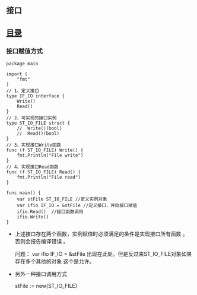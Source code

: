 ## 接口 

## [目录](README.md)

### 接口赋值方式 

```
package main

import (
	"fmt"
)
// 1、定义接口 
type IF_IO interface {
	Write()
	Read()
}
// 2、可实现的接口实例
type ST_IO_FILE struct {
	//	Write()(bool)
	//	Read()(bool)
}
// 3、实现接口Write函数
func (f ST_IO_FILE) Write() {
	fmt.Println("File write")
}
// 4、实现接口Read函数 
func (f ST_IO_FILE) Read() {
	fmt.Println("File read")
}

func main() {
	var stFile ST_IO_FILE //定义实例对象
	var ifio IF_IO = &stFile //定义接口，并向接口赋值 
	ifio.Read()  //接口函数调用
	ifio.Write() 
} 
```
* 上述接口存在两个函数，实例赋值时必须满足的条件是实现接口所有函数 。 否则会报告编译错误 。 

    问题： var ifio IF_IO = &stFile 出现在此处。但是反过来ST_IO_FILE对象如果存在多个其他的对象
            这个是允许。 
* 另外一种接口调用方式  

    stFile := new(ST_IO_FILE)


